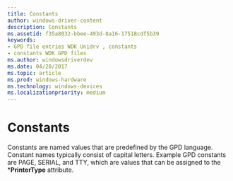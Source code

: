 ```yaml
---
title: Constants
author: windows-driver-content
description: Constants
ms.assetid: f35a8032-bbee-493d-8a16-17518cdf5b39
keywords:
- GPD file entries WDK Unidrv , constants
- constants WDK GPD files
ms.author: windowsdriverdev
ms.date: 04/20/2017
ms.topic: article
ms.prod: windows-hardware
ms.technology: windows-devices
ms.localizationpriority: medium
---
```


# Constants





Constants are named values that are predefined by the GPD language. Constant names typically consist of capital letters. Example GPD constants are PAGE, SERIAL, and TTY, which are values that can be assigned to the \***PrinterType** attribute.

 

 




